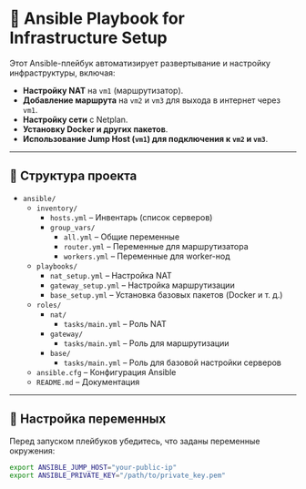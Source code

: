 # 🚀 Ansible Playbook for Infrastructure Setup

Этот Ansible-плейбук автоматизирует развертывание и настройку инфраструктуры, включая:

- **Настройку NAT** на `vm1` (маршрутизатор).
- **Добавление маршрута** на `vm2` и `vm3` для выхода в интернет через `vm1`.
- **Настройку сети** с Netplan.
- **Установку Docker и других пакетов**.
- **Использование Jump Host (`vm1`) для подключения к `vm2` и `vm3`**.

---

## 📂 Структура проекта

- `ansible/`
  - `inventory/`
    - `hosts.yml` – Инвентарь (список серверов)
    - `group_vars/`
      - `all.yml` – Общие переменные
      - `router.yml` – Переменные для маршрутизатора
      - `workers.yml` – Переменные для worker-нод
  - `playbooks/`
    - `nat_setup.yml` – Настройка NAT
    - `gateway_setup.yml` – Настройка маршрутизации
    - `base_setup.yml` – Установка базовых пакетов (Docker и т. д.)
  - `roles/`
    - `nat/`
      - `tasks/main.yml` – Роль NAT
    - `gateway/`
      - `tasks/main.yml` – Роль для маршрутизации
    - `base/`
      - `tasks/main.yml` – Роль для базовой настройки серверов
  - `ansible.cfg` – Конфигурация Ansible
  - `README.md` – Документация

---

## 🔧 **Настройка переменных**
Перед запуском плейбуков убедитесь, что заданы переменные окружения:

```bash
export ANSIBLE_JUMP_HOST="your-public-ip"
export ANSIBLE_PRIVATE_KEY="/path/to/private_key.pem"